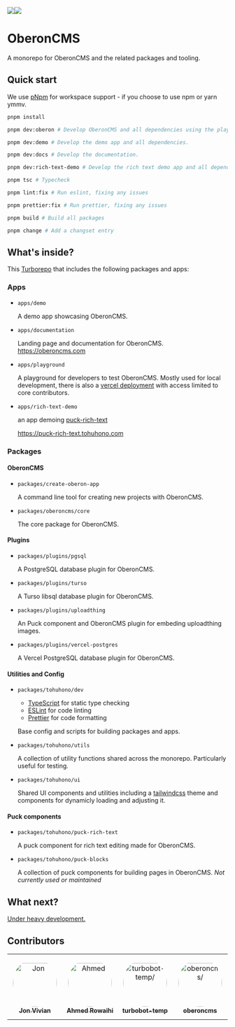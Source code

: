 <img src="https://img.shields.io/badge/Current Status:%20-000.svg"><img src="https://img.shields.io/badge/Move%20fast%20and%20break%20things-red.svg">

# OberonCMS

A monorepo for OberonCMS and the related packages and tooling.

## Quick start

We use [pNpm](https://pnpm.io/) for workspace support - if you choose to use npm or yarn ymmv.

```sh
pnpm install

pnpm dev:oberon # Develop OberonCMS and all dependencies using the playground.

pnpm dev:demo # Develop the demo app and all dependencies.

pnpm dev:docs # Develop the documentation.

pnpm dev:rich-text-demo # Develop the rich text demo app and all dependencies.

pnpm tsc # Typecheck

pnpm lint:fix # Run eslint, fixing any issues

pnpm prettier:fix # Run prettier, fixing any issues

pnpm build # Build all packages

pnpm change # Add a changset entry
```

## What's inside?

This [Turborepo](https://turbo.build/repo/) that includes the following packages and apps:

### Apps

- `apps/demo`

  A demo app showcasing OberonCMS.

- `apps/documentation`

  Landing page and documentation for OberonCMS.
  https://oberoncms.com

- `apps/playground`

  A playground for developers to test OberonCMS. Mostly used for local development, there is also a [vercel deployment](https://playground.tohuhono.com) with access limited to core contributors.

- `apps/rich-text-demo`

  an app demoing [puck-rich-text](https://www.npmjs.com/package/@tohuhono/puck-rich-text)

  https://puck-rich-text.tohuhono.com

### Packages

#### OberonCMS

- `packages/create-oberon-app`

  A command line tool for creating new projects with OberonCMS.

- `packages/oberoncms/core`

  The core package for OberonCMS.

#### Plugins

- `packages/plugins/pgsql`

  A PostgreSQL database plugin for OberonCMS.

- `packages/plugins/turso`

  A Turso libsql database plugin for OberonCMS.

- `packages/plugins/uploadthing`

  An Puck component and OberonCMS plugin for embeding uploadthing images.

- `packages/plugins/vercel-postgres`

  A Vercel PostgreSQL database plugin for OberonCMS.

#### Utilities and Config

- `packages/tohuhono/dev`

  - [TypeScript](https://www.typescriptlang.org/) for static type checking
  - [ESLint](https://eslint.org/) for code linting
  - [Prettier](https://prettier.io) for code formatting

  Base config and scripts for building packages and apps.

- `packages/tohuhono/utils`

  A collection of utility functions shared across the monorepo. Particularly useful for testing.

- `packages/tohuhono/ui`

  Shared UI components and utilities including a [tailwindcss](https://tailwindcss.com/) theme and components for dynamicly loading and adjusting it.

#### Puck components

- `packages/tohuhono/puck-rich-text`

  A puck component for rich text editing made for OberonCMS.

- `packages/tohuhono/puck-blocks`

  A collection of puck components for building pages in OberonCMS. _Not currently used or maintained_

## What next?

[Under heavy development.](https://github.com/orgs/Tohuhono/projects/1/views/1)

## Contributors

<table>
<tr>
    <td align="center" style="word-wrap: break-word; width: 150.0; height: 150.0">
        <a href=https://github.com/4leite>
            <img src=https://avatars.githubusercontent.com/u/2586037?v=4 width="100;"  style="border-radius:50%;align-items:center;justify-content:center;overflow:hidden;padding-top:10px" alt=Jon Vivian/>
            <br />
            <sub style="font-size:14px"><b>Jon Vivian</b></sub>
        </a>
    </td>
    <td align="center" style="word-wrap: break-word; width: 150.0; height: 150.0">
        <a href=https://github.com/ahmedrowaihi>
            <img src=https://avatars.githubusercontent.com/u/67356781?v=4 width="100;"  style="border-radius:50%;align-items:center;justify-content:center;overflow:hidden;padding-top:10px" alt=Ahmed Rowaihi/>
            <br />
            <sub style="font-size:14px"><b>Ahmed Rowaihi</b></sub>
        </a>
    </td>
    <td align="center" style="word-wrap: break-word; width: 150.0; height: 150.0">
        <a href=https://github.com/turbobot-temp>
            <img src=https://avatars.githubusercontent.com/u/145653950?v=4 width="100;"  style="border-radius:50%;align-items:center;justify-content:center;overflow:hidden;padding-top:10px" alt=turbobot-temp/>
            <br />
            <sub style="font-size:14px"><b>turbobot-temp</b></sub>
        </a>
    </td>
    <td align="center" style="word-wrap: break-word; width: 150.0; height: 150.0">
        <a href=https://github.com/oberoncms>
            <img src=https://avatars.githubusercontent.com/u/170320460?v=4 width="100;"  style="border-radius:50%;align-items:center;justify-content:center;overflow:hidden;padding-top:10px" alt=oberoncms/>
            <br />
            <sub style="font-size:14px"><b>oberoncms</b></sub>
        </a>
    </td>
</tr>
</table>
